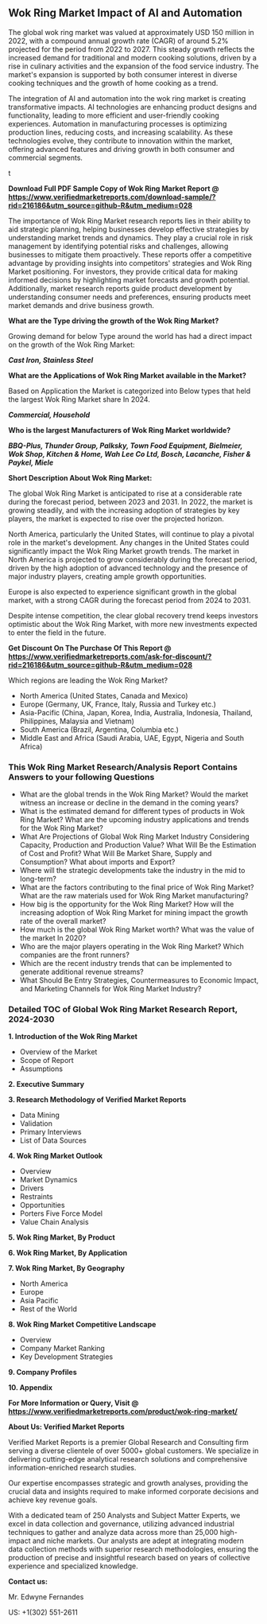<h2>Wok Ring Market Impact of AI and Automation</h2><p>The global wok ring market was valued at approximately USD 150 million in 2022, with a compound annual growth rate (CAGR) of around 5.2% projected for the period from 2022 to 2027. This steady growth reflects the increased demand for traditional and modern cooking solutions, driven by a rise in culinary activities and the expansion of the food service industry. The market's expansion is supported by both consumer interest in diverse cooking techniques and the growth of home cooking as a trend.</p><p>The integration of AI and automation into the wok ring market is creating transformative impacts. AI technologies are enhancing product designs and functionality, leading to more efficient and user-friendly cooking experiences. Automation in manufacturing processes is optimizing production lines, reducing costs, and increasing scalability. As these technologies evolve, they contribute to innovation within the market, offering advanced features and driving growth in both consumer and commercial segments.</p>t</p><p id="" class=""><strong>Download Full PDF Sample Copy of Wok Ring Market Report @ <a href="https://www.verifiedmarketreports.com/download-sample/?rid=216186&utm_source=github-R&utm_medium=028" target="_blank">https://www.verifiedmarketreports.com/download-sample/?rid=216186&utm_source=github-R&utm_medium=028</a></strong></p><p>The importance of&nbsp;Wok Ring Market research reports lies in their ability to aid strategic planning, helping businesses develop effective strategies by understanding market trends and dynamics. They play a crucial role in risk management by identifying potential risks and challenges, allowing businesses to mitigate them proactively. These reports offer a competitive advantage by providing insights into competitors' strategies and Wok Ring Market positioning. For investors, they provide critical data for making informed decisions by highlighting market forecasts and growth potential. Additionally, market research reports guide product development by understanding consumer needs and preferences, ensuring products meet market demands and drive business growth.</p><p><strong>What are the&nbsp;Type driving the growth of the Wok Ring Market?</strong></p><p id="" class="">Growing demand for below Type around the world has had a direct impact on the growth of the Wok Ring Market:</p><em><strong>Cast Iron, Stainless Steel</strong></em></p><strong>What are the&nbsp;Applications&nbsp;of Wok Ring Market available in the Market?</strong></p><p id="" class="">Based on Application the Market is categorized into Below types that held the largest Wok Ring Market share In 2024.</p><em><strong>Commercial, Household</strong></em></p><strong>Who is the largest Manufacturers of Wok Ring Market worldwide?</strong></p><p><em><strong>BBQ-Plus, Thunder Group, Palksky, Town Food Equipment, Bielmeier, Wok Shop, Kitchen & Home, Wah Lee Co Ltd, Bosch, Lacanche, Fisher & Paykel, Miele</strong></em></p><p id="" class=""><strong>Short Description About Wok Ring Market:</strong></p><p>The global Wok Ring Market is anticipated to rise at a considerable rate during the forecast period, between 2023 and 2031. In 2022, the market is growing steadily, and with the increasing adoption of strategies by key players, the market is expected to rise over the projected horizon.</p><p>North America, particularly the United States, will continue to play a pivotal role in the market's development. Any changes in the United States could significantly impact the Wok Ring Market growth trends. The market in North America is projected to grow considerably during the forecast period, driven by the high adoption of advanced technology and the presence of major industry players, creating ample growth opportunities.</p><p>Europe is also expected to experience significant growth in the global market, with a strong CAGR during the forecast period from 2024 to 2031.</p><p>Despite intense competition, the clear global recovery trend keeps investors optimistic about the Wok Ring Market, with more new investments expected to enter the field in the future.</p><p id="" class=""><strong>Get Discount On The Purchase Of This Report @ <a href="https://www.verifiedmarketreports.com/ask-for-discount/?rid=216186&utm_source=github-R&utm_medium=028" target="_blank">https://www.verifiedmarketreports.com/ask-for-discount/?rid=216186&utm_source=github-R&utm_medium=028</a></strong></p>Which regions are leading the Wok Ring Market?</p><ul><li>North America (United States, Canada and Mexico)</li><li>Europe (Germany, UK, France, Italy, Russia and Turkey etc.)</li><li>Asia-Pacific (China, Japan, Korea, India, Australia, Indonesia, Thailand, Philippines, Malaysia and Vietnam)</li><li>South America (Brazil, Argentina, Columbia etc.)</li><li>Middle East and Africa (Saudi Arabia, UAE, Egypt, Nigeria and South Africa)</li></ul><h3 id="" class="">This Wok Ring Market Research/Analysis Report Contains Answers to your following Questions</h3><ul><li>What are the global trends in the Wok Ring Market? Would the market witness an increase or decline in the demand in the coming years?</li><li>What is the estimated demand for different types of products in Wok Ring Market? What are the upcoming industry applications and trends for the Wok Ring Market?</li><li>What Are Projections of Global Wok Ring Market Industry Considering Capacity, Production and Production Value? What Will Be the Estimation of Cost and Profit? What Will Be Market Share, Supply and Consumption? What about imports and Export?</li><li>Where will the strategic developments take the industry in the mid to long-term?</li><li>What are the factors contributing to the final price of Wok Ring Market? What are the raw materials used for Wok Ring Market manufacturing?</li><li>How big is the opportunity for the Wok Ring Market? How will the increasing adoption of Wok Ring Market for mining impact the growth rate of the overall market?</li><li>How much is the global Wok Ring Market worth? What was the value of the market In 2020?</li><li>Who are the major players operating in the Wok Ring Market? Which companies are the front runners?</li><li>Which are the recent industry trends that can be implemented to generate additional revenue streams?</li><li>What Should Be Entry Strategies, Countermeasures to Economic Impact, and Marketing Channels for Wok Ring Market Industry?</li></ul><h3 id="" class="">Detailed TOC of Global Wok Ring Market Research Report, 2024-2030</h3><p id="" class=""><strong>1. Introduction of the Wok Ring Market</strong></p><ul><li>Overview of the Market</li><li>Scope of Report</li><li>Assumptions</li></ul><p id="" class=""><strong>2. Executive Summary</strong></p><p id="" class=""><strong>3. Research Methodology of Verified Market Reports</strong></p><ul><li>Data Mining</li><li>Validation</li><li>Primary Interviews</li><li>List of Data Sources</li></ul><p id="" class=""><strong>4. Wok Ring Market Outlook</strong></p><ul><li>Overview</li><li>Market Dynamics</li><li>Drivers</li><li>Restraints</li><li>Opportunities</li><li>Porters Five Force Model</li><li>Value Chain Analysis</li></ul><p id="" class=""><strong>5. Wok Ring Market, By Product</strong></p><p id="" class=""><strong>6. Wok Ring Market, By Application</strong></p><p id="" class=""><strong>7. Wok Ring Market, By Geography</strong></p><ul><li>North America</li><li>Europe</li><li>Asia Pacific</li><li>Rest of the World</li></ul><p id="" class=""><strong>8. Wok Ring Market Competitive Landscape</strong></p><ul><li>Overview</li><li>Company Market Ranking</li><li>Key Development Strategies</li></ul><p id="" class=""><strong>9. Company Profiles</strong></p><p id="" class=""><strong>10. Appendix</strong></p><p id="" class=""><strong>For More Information or Query, Visit @ <a href="https://www.verifiedmarketreports.com/product/wok-ring-market/" target="_blank">https://www.verifiedmarketreports.com/product/wok-ring-market/</a></strong></p><p id="" class=""><strong>About Us: Verified Market Reports</strong></p><p id="" class="">Verified Market Reports is a premier Global Research and Consulting firm serving a diverse clientele of over 5000+ global customers. We specialize in delivering cutting-edge analytical research solutions and comprehensive information-enriched research studies.</p><p id="" class="">Our expertise encompasses strategic and growth analyses, providing the crucial data and insights required to make informed corporate decisions and achieve key revenue goals.</p><p id="" class="">With a dedicated team of 250 Analysts and Subject Matter Experts, we excel in data collection and governance, utilizing advanced industrial techniques to gather and analyze data across more than 25,000 high-impact and niche markets. Our analysts are adept at integrating modern data collection methods with superior research methodologies, ensuring the production of precise and insightful research based on years of collective experience and specialized knowledge.</p><p id="" class=""><strong>Contact us:</strong></p><p id="" class="">Mr. Edwyne Fernandes</p><p id="" class="">US: +1(302) 551-2611</p>